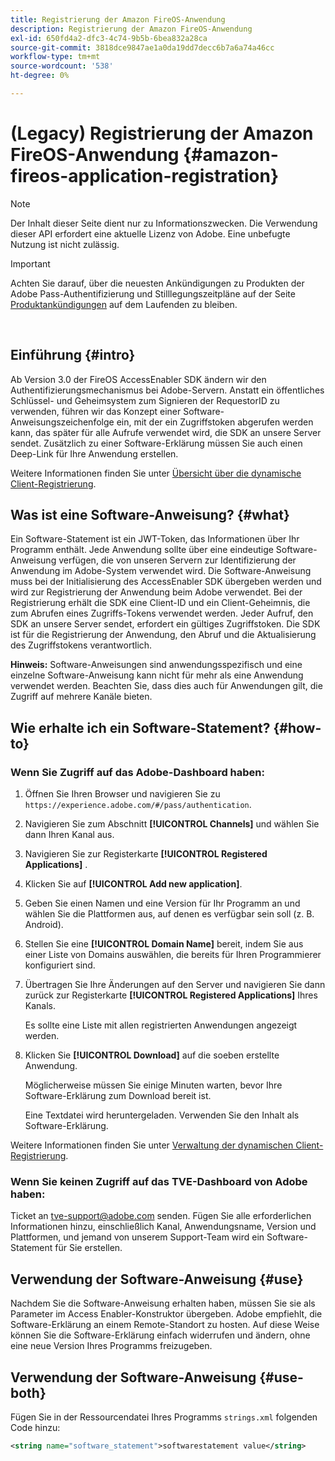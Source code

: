 ```yaml
---
title: Registrierung der Amazon FireOS-Anwendung
description: Registrierung der Amazon FireOS-Anwendung
exl-id: 650fd4a2-dfc3-4c74-9b5b-6bea832a28ca
source-git-commit: 3818dce9847ae1a0da19dd7decc6b7a6a74a46cc
workflow-type: tm+mt
source-wordcount: '538'
ht-degree: 0%

---
```


# (Legacy) Registrierung der Amazon FireOS-Anwendung {#amazon-fireos-application-registration}

>[!NOTE]
>
>Der Inhalt dieser Seite dient nur zu Informationszwecken. Die Verwendung dieser API erfordert eine aktuelle Lizenz von Adobe. Eine unbefugte Nutzung ist nicht zulässig.

>[!IMPORTANT]
>
> Achten Sie darauf, über die neuesten Ankündigungen zu Produkten der Adobe Pass-Authentifizierung und Stilllegungszeitpläne auf der Seite [Produktankündigungen](/help/authentication/product-announcements.md) auf dem Laufenden zu bleiben.

</br>

## Einführung {#intro}

Ab Version 3.0 der FireOS AccessEnabler SDK ändern wir den Authentifizierungsmechanismus bei Adobe-Servern. Anstatt ein öffentliches Schlüssel- und Geheimsystem zum Signieren der RequestorID zu verwenden, führen wir das Konzept einer Software-Anweisungszeichenfolge ein, mit der ein Zugriffstoken abgerufen werden kann, das später für alle Aufrufe verwendet wird, die SDK an unsere Server sendet. Zusätzlich zu einer Software-Erklärung müssen Sie auch einen Deep-Link für Ihre Anwendung erstellen.

Weitere Informationen finden Sie unter [Übersicht über die dynamische Client-Registrierung](../../../rest-apis/rest-api-dcr/dynamic-client-registration-overview.md).

## Was ist eine Software-Anweisung? {#what}

Ein Software-Statement ist ein JWT-Token, das Informationen über Ihr Programm enthält. Jede Anwendung sollte über eine eindeutige Software-Anweisung verfügen, die von unseren Servern zur Identifizierung der Anwendung im Adobe-System verwendet wird. Die Software-Anweisung muss bei der Initialisierung des AccessEnabler SDK übergeben werden und wird zur Registrierung der Anwendung beim Adobe verwendet. Bei der Registrierung erhält die SDK eine Client-ID und ein Client-Geheimnis, die zum Abrufen eines Zugriffs-Tokens verwendet werden. Jeder Aufruf, den SDK an unsere Server sendet, erfordert ein gültiges Zugriffstoken. Die SDK ist für die Registrierung der Anwendung, den Abruf und die Aktualisierung des Zugriffstokens verantwortlich.

**Hinweis:** Software-Anweisungen sind anwendungsspezifisch und eine einzelne Software-Anweisung kann nicht für mehr als eine Anwendung verwendet werden. Beachten Sie, dass dies auch für Anwendungen gilt, die Zugriff auf mehrere Kanäle bieten.

## Wie erhalte ich ein Software-Statement? {#how-to}

### Wenn Sie Zugriff auf das Adobe-Dashboard haben:

1. Öffnen Sie Ihren Browser und navigieren Sie zu `https://experience.adobe.com/#/pass/authentication`.

1. Navigieren Sie zum Abschnitt **[!UICONTROL Channels]** und wählen Sie dann Ihren Kanal aus.

1. Navigieren Sie zur Registerkarte **[!UICONTROL Registered Applications]** .

1. Klicken Sie auf **[!UICONTROL Add new application]**.

1. Geben Sie einen Namen und eine Version für Ihr Programm an und wählen Sie die Plattformen aus, auf denen es verfügbar sein soll (z. B. Android).

1. Stellen Sie eine **[!UICONTROL Domain Name]** bereit, indem Sie aus einer Liste von Domains auswählen, die bereits für Ihren Programmierer konfiguriert sind.

1. Übertragen Sie Ihre Änderungen auf den Server und navigieren Sie dann zurück zur Registerkarte **[!UICONTROL Registered Applications]** Ihres Kanals.

   Es sollte eine Liste mit allen registrierten Anwendungen angezeigt werden.

1. Klicken Sie **[!UICONTROL Download]** auf die soeben erstellte Anwendung.

   Möglicherweise müssen Sie einige Minuten warten, bevor Ihre Software-Erklärung zum Download bereit ist.

   Eine Textdatei wird heruntergeladen. Verwenden Sie den Inhalt als Software-Erklärung.

Weitere Informationen finden Sie unter [Verwaltung der dynamischen Client-Registrierung](../../../rest-apis/rest-api-dcr/dynamic-client-registration-overview.md#dynamic-client-registration-management).

### Wenn Sie keinen Zugriff auf das TVE-Dashboard von Adobe haben:

Ticket an [tve-support@adobe.com](mailto:tve-support@adobe.com) senden. Fügen Sie alle erforderlichen Informationen hinzu, einschließlich Kanal, Anwendungsname, Version und Plattformen, und jemand von unserem Support-Team wird ein Software-Statement für Sie erstellen.

## Verwendung der Software-Anweisung {#use}

Nachdem Sie die Software-Anweisung erhalten haben, müssen Sie sie als Parameter im Access Enabler-Konstruktor übergeben. Adobe empfiehlt, die Software-Erklärung an einem Remote-Standort zu hosten. Auf diese Weise können Sie die Software-Erklärung einfach widerrufen und ändern, ohne eine neue Version Ihres Programms freizugeben.

## Verwendung der Software-Anweisung {#use-both}

Fügen Sie in der Ressourcendatei Ihres Programms `strings.xml` folgenden Code hinzu:

```XML
<string name="software_statement">softwarestatement value</string>
```
